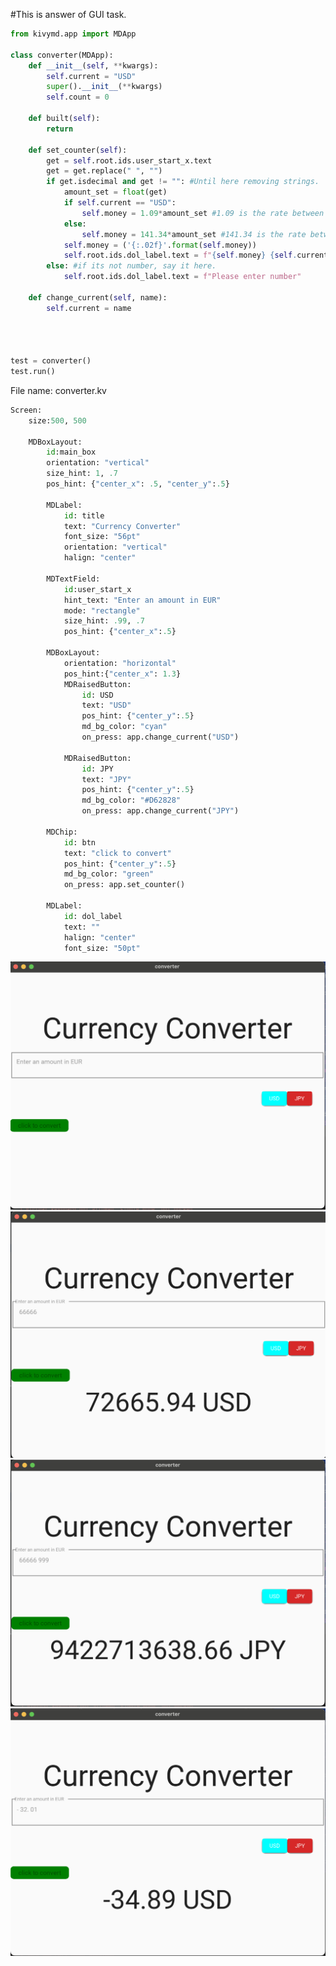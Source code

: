 #This is answer of GUI task.

```.py
from kivymd.app import MDApp

class converter(MDApp):
    def __init__(self, **kwargs):
        self.current = "USD"
        super().__init__(**kwargs)
        self.count = 0

    def built(self):
        return

    def set_counter(self):
        get = self.root.ids.user_start_x.text
        get = get.replace(" ", "")
        if get.isdecimal and get != "": #Until here removing strings.
            amount_set = float(get)
            if self.current == "USD":
                self.money = 1.09*amount_set #1.09 is the rate between USA and EUR
            else:
                self.money = 141.34*amount_set #141.34 is the rate between JPY and EUR
            self.money = ('{:.02f}'.format(self.money))
            self.root.ids.dol_label.text = f"{self.money} {self.current}"
        else: #if its not number, say it here.
            self.root.ids.dol_label.text = f"Please enter number"

    def change_current(self, name):
        self.current = name




test = converter()
test.run()
```


File name: converter.kv
```.py
Screen:
    size:500, 500

    MDBoxLayout:
        id:main_box
        orientation: "vertical"
        size_hint: 1, .7
        pos_hint: {"center_x": .5, "center_y":.5}

        MDLabel:
            id: title
            text: "Currency Converter"
            font_size: "56pt"
            orientation: "vertical"
            halign: "center"

        MDTextField:
            id:user_start_x
            hint_text: "Enter an amount in EUR"
            mode: "rectangle"
            size_hint: .99, .7
            pos_hint: {"center_x":.5}

        MDBoxLayout:
            orientation: "horizontal"
            pos_hint:{"center_x": 1.3}
            MDRaisedButton:
                id: USD
                text: "USD"
                pos_hint: {"center_y":.5}
                md_bg_color: "cyan"
                on_press: app.change_current("USD")

            MDRaisedButton:
                id: JPY
                text: "JPY"
                pos_hint: {"center_y":.5}
                md_bg_color: "#D62828"
                on_press: app.change_current("JPY")

        MDChip:
            id: btn
            text: "click to convert"
            pos_hint: {"center_y":.5}
            md_bg_color: "green"
            on_press: app.set_counter()

        MDLabel:
            id: dol_label
            text: ""
            halign: "center"
            font_size: "50pt"

```


![](https://github.com/yutaro741/unit3/blob/main/pictures/%E3%82%B9%E3%82%AF%E3%83%AA%E3%83%BC%E3%83%B3%E3%82%B7%E3%83%A7%E3%83%83%E3%83%88%202023-01-30%2017.45.33.png)
![](https://github.com/yutaro741/unit3/blob/main/pictures/%E3%82%B9%E3%82%AF%E3%83%AA%E3%83%BC%E3%83%B3%E3%82%B7%E3%83%A7%E3%83%83%E3%83%88%202023-01-30%2017.45.45.png)
![](https://github.com/yutaro741/unit3/blob/main/pictures/%E3%82%B9%E3%82%AF%E3%83%AA%E3%83%BC%E3%83%B3%E3%82%B7%E3%83%A7%E3%83%83%E3%83%88%202023-01-30%2017.46.01.png)
![](https://github.com/yutaro741/unit3/blob/main/pictures/%E3%82%B9%E3%82%AF%E3%83%AA%E3%83%BC%E3%83%B3%E3%82%B7%E3%83%A7%E3%83%83%E3%83%88%202023-01-30%2017.47.42.png)
